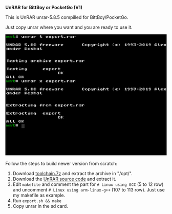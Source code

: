 **UnRAR for BittBoy or PocketGo (V1)**

This is UnRAR unrar-5.8.5 compilled for BittBoy/PocketGo.

Just copy unrar where you want and you are ready to use it.

![](screenshot.png)

Follow the steps to build newer version from scratch:

1. Download [toolchain.7z](https://github.com/steward-fu/miyoo/releases/download/v1.0/toolchain.7z) and extract the archive in "/opt/".
2. Download the [UnRAR source code](https://www.rarlab.com/rar_add.htm) and extract it.
3. Edit `makefile` and comment the part for `# Linux using GCC` (5 to 12 row) and uncomment
 `# Linux using arm-linux-g++` (107 to 113 row). Just use my makefile as example. 
4. Run `export.sh && make`
5. Copy unrar in the sd card.
